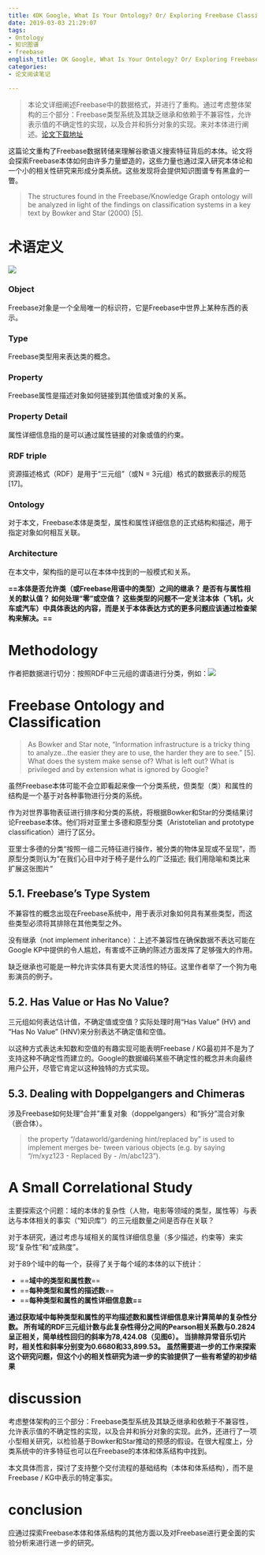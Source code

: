```yaml
---
title: 《OK Google, What Is Your Ontology? Or/ Exploring Freebase Classification to Understand Google’s Knowledge Graph？》阅读笔记
date: 2019-03-03 21:29:07
tags:
- Ontology
- 知识图谱
- freebase
english_title: OK Google, What Is Your Ontology? Or/ Exploring Freebase Classification to Understand Google’s Knowledge Graph？
categories:
- 论文阅读笔记

---
```


> 本论文详细阐述Freebase中的数据格式，并进行了重构。通过考虑整体架构的三个部分：Freebase类型系统及其缺乏继承和依赖于不兼容性，允许表示值的不确定性的实现，以及合并和拆分对象的实现。来对本体进行阐述。[论文下载地址](https://arxiv.org/pdf/1805.03885.pdf)

<!-- more -->

这篇论文重构了Freebase数据转储来理解谷歌语义搜索特征背后的本体。论文将会探索Freebase本体如何由许多力量塑造的，这些力量也通过深入研究本体论和一个小的相关性研究来形成分类系统。这些发现将会提供知识图谱专有黑盒的一瞥。

> The structures found in the Freebase/Knowledge Graph ontology will be analyzed in light of the findings on classification systems in a key text by Bowker and Star (2000) [5].

# 术语定义

![](https://i.loli.net/2019/03/03/5c7b61c1bd122.jpg)

### Object

Freebase对象是一个全局唯一的标识符，它是Freebase中世界上某种东西的表示。

### Type

Freebase类型用来表达类的概念。

### Property

Freebase属性是描述对象如何链接到其他值或对象的关系。

### Property Detail

属性详细信息指的是可以通过属性链接的对象或值的约束。

### RDF triple

资源描述格式（RDF）是用于“三元组”（或N = 3元组）格式的数据表示的规范[17]。

### Ontology

对于本文，Freebase本体是类型，属性和属性详细信息的正式结构和描述，用于指定对象如何相互关联。

### Architecture

在本文中，架构指的是可以在本体中找到的一般模式和关系。

**==本体是否允许类（或Freebase用语中的类型）之间的继承？ 是否有与属性相关的默认值？ 如何处理“零”或空值？ 这些类型的问题不一定关注本体（飞机，火车或汽车）中具体表达的内容，而是关于本体表达方式的更多问题应该通过检查架构来解决。==**

# Methodology

作者把数据进行切分：按照RDF中三元组的谓语进行分类，例如：![](https://i.loli.net/2019/03/03/5c7bc58f2052d.jpg)

# Freebase Ontology and Classification

>  As Bowker and Star note, “Information infrastructure is a tricky thing to analyze...the easier they are to use, the harder they are to see.” [5]. What does the system make sense of? What is left out? What is privileged and by extension what is ignored by Google?

虽然Freebase本体可能不会立即看起来像一个分类系统，但类型（类）和属性的结构是一个基于对各种事物进行分类的系统。

作为对世界事物表征进行排序和分类的系统，将根据Bowker和Star的分类结果讨论Freebase本体。他们将对亚里士多德和原型分类（Aristotelian and prototype classification）进行了区分。

亚里士多德的分类“按照一组二元特征进行操作，被分类的物体呈现或不呈现”，而原型分类则认为“在我们心目中对于椅子是什么的广泛描述; 我们用隐喻和类比来扩展这张图片“

## 5.1. Freebase’s Type System

不兼容性的概念出现在Freebase系统中，用于表示对象如何具有某些类型，而这些类型必须将其排除在其他类型之外。

没有继承（not implement inheritance）：上述不兼容性在确保数据不表达可能在Google KP中提供的令人尴尬，有害或不正确的陈述方面发挥了足够强大的作用。

缺乏继承也可能是一种允许实体具有更大灵活性的特征。这里作者举了一个狗为电影演员的例子。

## 5.2. Has Value or Has No Value?

三元组如何表达估计值，不确定值或空值？实际处理时用“Has Value” (HV) and “Has No Value” (HNV)来分别表达不确定值和空值。

以这种方式表达未知数和空值的有趣实现可能表明Freebase / KG最初并不是为了支持这种不确定性而建立的。Google的数据编码某些不确定性的概念并未向最终用户公开，尽管它肯定以这种独特的方式实现。

## 5.3. Dealing with Doppelgangers and Chimeras

涉及Freebase如何处理“合并”重复对象（doppelgangers）和“拆分”混合对象（嵌合体）。 

> the property “/dataworld/gardening hint/replaced by” is used to implement merges be- tween various objects (e.g. by saying “/m/xyz123 - Replaced By - /m/abc123”).

# A Small Correlational Study

主要探索这个问题：域的本体的复杂性（人物，电影等领域的类型，属性等）与表达与本体相关的事实（“知识库”）的三元组数量之间是否存在关联？

对于本研究，通过考虑与域相关的属性详细信息量（多少描述，约束等）来实现“复杂性”和“成熟度”。

对于89个域中的每一个，获得了关于每个域的本体的以下统计：

- ==**域中的类型和属性数**==
- ==**每种类型和属性的描述数**==
- ==**每种类型和属性的属性详细信息数==**

**通过获取域中每种类型和属性的平均描述数和属性详细信息来计算简单的复杂性分数。 所有域的RDF三元组计数与此复杂性得分之间的Pearson相关系数与0.2824呈正相关，简单线性回归的斜率为78,424.08（见图6）。 当排除异常音乐切片时，相关性和斜率分别变为0.6680和33,899.53。 虽然需要进一步的工作来探索这个研究问题，但这个小的相关性研究为进一步的实验提供了一些有希望的初步结果**

# discussion

考虑整体架构的三个部分：Freebase类型系统及其缺乏继承和依赖于不兼容性，允许表示值的不确定性的实现，以及合并和拆分对象的实现。此外，还进行了一项小型相关研究，以检验基于Bowker和Star推动的预感的假设。在很大程度上，分类系统中的许多特征也可以在Freebase的本体和体系结构中找到。

本文具体而言，探讨了支持整个交付流程的基础结构（本体和体系结构），而不是Freebase / KG中表示的特定事实。

# conclusion

 应通过探索Freebase本体和体系结构的其他方面以及对Freebase进行更全面的实验分析来进行进一步的研究。 

